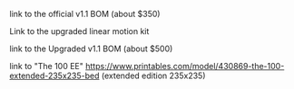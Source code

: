 link to the official v1.1 BOM (about $350)

Link to the upgraded linear motion kit

link to the Upgraded v1.1 BOM (about $500)

link to "The 100 EE" https://www.printables.com/model/430869-the-100-extended-235x235-bed (extended edition 235x235)